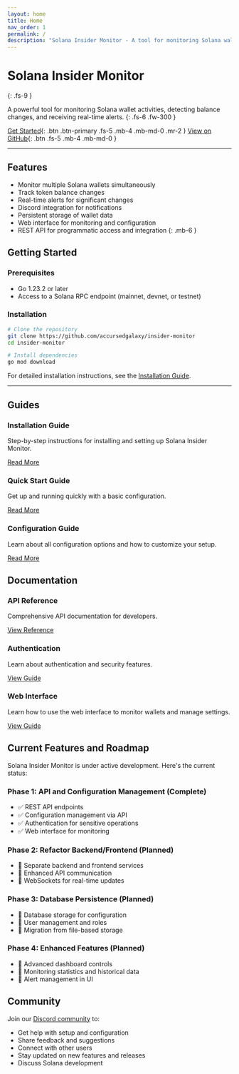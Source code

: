 ```yaml
---
layout: home
title: Home
nav_order: 1
permalink: /
description: "Solana Insider Monitor - A tool for monitoring Solana wallet activities and balance changes"
---
```


# Solana Insider Monitor
{: .fs-9 }

A powerful tool for monitoring Solana wallet activities, detecting balance changes, and receiving real-time alerts.
{: .fs-6 .fw-300 }

[Get Started](./quick-start.html){: .btn .btn-primary .fs-5 .mb-4 .mb-md-0 .mr-2 }
[View on GitHub](https://github.com/accursedgalaxy/Insider-Monitor){: .btn .fs-5 .mb-4 .mb-md-0 }

---

## Features

- Monitor multiple Solana wallets simultaneously
- Track token balance changes
- Real-time alerts for significant changes
- Discord integration for notifications
- Persistent storage of wallet data
- Web interface for monitoring and configuration
- REST API for programmatic access and integration
{: .mb-6 }

## Getting Started

### Prerequisites

- Go 1.23.2 or later
- Access to a Solana RPC endpoint (mainnet, devnet, or testnet)

### Installation

```bash
# Clone the repository
git clone https://github.com/accursedgalaxy/insider-monitor
cd insider-monitor

# Install dependencies
go mod download
```

For detailed installation instructions, see the [Installation Guide](./installation.html).

---

## Guides

<div class="card-grid">
  <div class="card">
    <h3>Installation Guide</h3>
    <p>Step-by-step instructions for installing and setting up Solana Insider Monitor.</p>
    <div class="card-footer">
      <a href="./installation.html" class="btn btn-primary">Read More</a>
    </div>
  </div>

  <div class="card">
    <h3>Quick Start Guide</h3>
    <p>Get up and running quickly with a basic configuration.</p>
    <div class="card-footer">
      <a href="./quick-start.html" class="btn btn-primary">Read More</a>
    </div>
  </div>

  <div class="card">
    <h3>Configuration Guide</h3>
    <p>Learn about all configuration options and how to customize your setup.</p>
    <div class="card-footer">
      <a href="./configuration.html" class="btn btn-primary">Read More</a>
    </div>
  </div>
</div>

## Documentation

<div class="card-grid">
  <div class="card">
    <h3>API Reference</h3>
    <p>Comprehensive API documentation for developers.</p>
    <div class="card-footer">
      <a href="./api.html" class="btn btn-primary">View Reference</a>
    </div>
  </div>

  <div class="card">
    <h3>Authentication</h3>
    <p>Learn about authentication and security features.</p>
    <div class="card-footer">
      <a href="./authentication.html" class="btn btn-primary">View Guide</a>
    </div>
  </div>

  <div class="card">
    <h3>Web Interface</h3>
    <p>Learn how to use the web interface to monitor wallets and manage settings.</p>
    <div class="card-footer">
      <a href="./web-interface.html" class="btn btn-primary">View Guide</a>
    </div>
  </div>
</div>

## Current Features and Roadmap

Solana Insider Monitor is under active development. Here's the current status:

### Phase 1: API and Configuration Management (Complete)
- ✅ REST API endpoints
- ✅ Configuration management via API
- ✅ Authentication for sensitive operations
- ✅ Web interface for monitoring

### Phase 2: Refactor Backend/Frontend (Planned)
- 🔄 Separate backend and frontend services
- 🔄 Enhanced API communication
- 🔄 WebSockets for real-time updates

### Phase 3: Database Persistence (Planned)
- 🔄 Database storage for configuration
- 🔄 User management and roles
- 🔄 Migration from file-based storage

### Phase 4: Enhanced Features (Planned)
- 🔄 Advanced dashboard controls
- 🔄 Monitoring statistics and historical data
- 🔄 Alert management in UI

## Community

Join our [Discord community](https://discord.gg/7vY9ZBPdya) to:
- Get help with setup and configuration
- Share feedback and suggestions
- Connect with other users
- Stay updated on new features and releases
- Discuss Solana development
